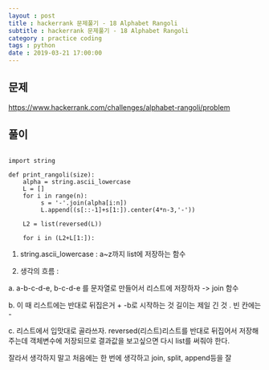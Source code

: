 ```yaml
---
layout : post
title : hackerrank 문제풀기 - 18 Alphabet Rangoli
subtitle : hackerrank 문제풀기 - 18 Alphabet Rangoli
category : practice coding
tags : python
date : 2019-03-21 17:00:00
---
```


## 문제

https://www.hackerrank.com/challenges/alphabet-rangoli/problem

## 풀이

~~~

import string

def print_rangoli(size):
    alpha = string.ascii_lowercase
    L = []
    for i in range(n):
         s = '-'.join(alpha[i:n])  
         L.append((s[::-1]+s[1:]).center(4*n-3,'-'))

    L2 = list(reversed(L))

    for i in (L2+L[1:]):
~~~

1. string.ascii_lowercase : a~z까지 list에 저장하는 함수

2. 생각의 흐름 :  

a. a-b-c-d-e, b-c-d-e 를 문자열로 만들어서 리스트에 저장하자  -> join 함수

b. 이 때 리스트에는 반대로 뒤집은거 + -b로 시작하는 것 길이는 제일 긴 것 . 빈 칸에는 -

c. 리스트에서 입맛대로 골라쓰자. reversed(리스트)리스트를 반대로 뒤집어서 저장해주는데 객체변수에 저장되므로 결과값을 보고싶으면
   다시 list를 써줘야 한다.

잘라서 생각하지 말고 처음에는 한 번에 생각하고 join, split, append등을 잘
